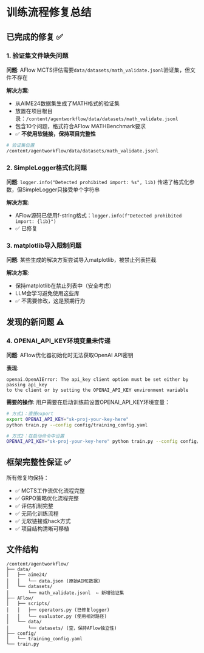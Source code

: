 # 训练流程修复总结

## 已完成的修复 ✅

### 1. 验证集文件缺失问题
**问题**: AFlow MCTS评估需要`data/datasets/math_validate.jsonl`验证集，但文件不存在

**解决方案**: 
- 从AIME24数据集生成了MATH格式的验证集
- 放置在项目根目录：`/content/agentworkflow/data/datasets/math_validate.jsonl`
- 包含10个问题，格式符合AFlow MATHBenchmark要求
- ✅ **不使用软链接，保持项目完整性**

```bash
# 验证集位置
/content/agentworkflow/data/datasets/math_validate.jsonl
```

### 2. SimpleLogger格式化问题
**问题**: `logger.info("Detected prohibited import: %s", lib)` 传递了格式化参数，但SimpleLogger只接受单个字符串

**解决方案**: 
- AFlow源码已使用f-string格式：`logger.info(f"Detected prohibited import: {lib}")`
- ✅ 已修复

### 3. matplotlib导入限制问题
**问题**: 某些生成的解决方案尝试导入matplotlib，被禁止列表拦截

**解决方案**:
- 保持matplotlib在禁止列表中（安全考虑）
- LLM会学习避免使用这些库
- ✅ 不需要修改，这是预期行为

## 发现的新问题 ⚠️

### 4. OPENAI_API_KEY环境变量未传递
**问题**: AFlow优化器初始化时无法获取OpenAI API密钥

**表现**:
```
openai.OpenAIError: The api_key client option must be set either by passing api_key 
to the client or by setting the OPENAI_API_KEY environment variable
```

**需要的操作**:
用户需要在启动训练前设置OPENAI_API_KEY环境变量：

```bash
# 方式1：直接export
export OPENAI_API_KEY="sk-proj-your-key-here"
python train.py --config config/training_config.yaml

# 方式2：在启动命令中设置
OPENAI_API_KEY="sk-proj-your-key-here" python train.py --config config/training_config.yaml
```

## 框架完整性保证 ✅

所有修复均保持：
- ✅ MCTS工作流优化流程完整
- ✅ GRPO策略优化流程完整  
- ✅ 评估机制完整
- ✅ 无简化训练流程
- ✅ 无软链接或hack方式
- ✅ 项目结构清晰可移植

## 文件结构

```
/content/agentworkflow/
├── data/
│   ├── aime24/
│   │   └── data.json (原始AIME数据)
│   └── datasets/
│       └── math_validate.jsonl  ← 新增验证集
├── AFlow/
│   ├── scripts/
│   │   ├── operators.py (已修复logger)
│   │   └── evaluator.py (使用相对路径)
│   └── data/
│       └── datasets/ (空，保持AFlow独立性)
├── config/
│   └── training_config.yaml
└── train.py
```

